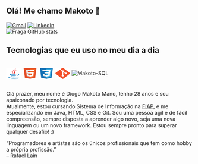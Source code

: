## Olá! Me chamo Makoto 🙌 
[![Gmail](https://img.shields.io/badge/Gmail-D14836?style=for-the-badge&logo=gmail&logoColor=white)](https://mail.google.com/mail/u/2/#inbox?compose=GTvVlcSMTFLMStsrsQbNnsjKDjSScgcVHdSDLbxkNzSrkKtSxNJHFPrwHKBGzKJJWnNfvxQWzSgrR)
[![LinkedIn](https://img.shields.io/badge/LinkedIn-0077B5?style=for-the-badge&logo=linkedin&logoColor=white)](https://www.linkedin.com/in/makotomano/)<br>
![Fraga GitHub stats](https://github-readme-stats.vercel.app/api?username=MakotoMano&show_icons=true&theme=dracula&count_private=true)

## Tecnologias que eu uso no meu dia a dia

<div style="display: inline_block"><br>
  <img align="center" alt="Makoto-JAVA" height="30" width="40" src="https://raw.githubusercontent.com/devicons/devicon/master/icons/java/java-original.svg">
  <img align="center" alt="Makoto-HTML" height="30" width="40" src="https://raw.githubusercontent.com/devicons/devicon/master/icons/html5/html5-original.svg">
  <img align="center" alt="Makoto-CSS" height="30" width="40" src="https://raw.githubusercontent.com/devicons/devicon/master/icons/css3/css3-original.svg">
  <img align="center" alt="Makoto-GIT" height="30" width="40" src="https://raw.githubusercontent.com/devicons/devicon/master/icons/git/git-original.svg">
  <img align="center" alt="Makoto-SQL" height="30" width="40" src="https://cdn.jsdelivr.net/gh/devicons/devicon/icons/microsoftsqlserver/microsoftsqlserver-plain-wordmark.svg" />        
</div><br>

<div>
  <p>Olá prazer, meu nome é Diogo Makoto Mano, tenho 28 anos e sou apaixonado por tecnologia. <br> Atualmente, estou cursando Sistema de Informação na <a href="https://www.fiap.com.br/?gclid=CjwKCAjw8-OhBhB5EiwADyoY1aaoW7iHHIq_UfYeD13Oq2pCWGG7OAibaLyh6O9-A-6u2i_UhrLDfBoC-HsQAvD_BwE">FIAP</a>, e me especializando em Java, HTML, CSS e Git. Sou uma pessoa ágil  e de fácil compreensão, sempre disposta a aprender algo novo, seja uma nova linguagem ou um novo framework. Estou sempre pronto para superar qualquer desafio! :)
    
<p>“Programadores e artistas são os únicos profissionais que tem como hobby a própria profissão.” <br>– Rafael Lain</p>
</div>

